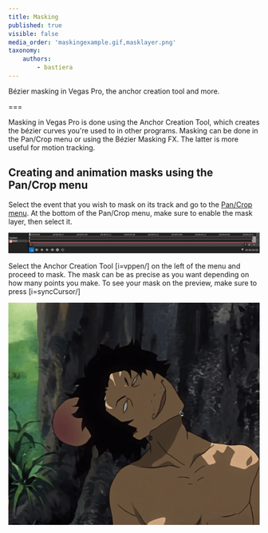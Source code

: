 ```yaml
---
title: Masking
published: true
visible: false
media_order: 'maskingexample.gif,masklayer.png'
taxonomy:
    authors:
        - bastiera
---
```


Bézier masking in Vegas Pro, the anchor creation tool and more.

===

Masking in Vegas Pro is done using the Anchor Creation Tool, which creates the bézier curves you're used to in other programs. Masking can be done in the Pan/Crop menu or using the Bézier Masking FX. The latter is more useful for motion tracking.

## Creating and animation masks using the Pan/Crop menu

Select the event that you wish to mask on its track and go to the [Pan/Crop menu](/vegas-pro/pan-and-crop#the-pan-crop-menu). At the bottom of the Pan/Crop menu, make sure to enable the mask layer, then select it.

![tick "mask" and select the mask layer](masklayer.png)

Select the Anchor Creation Tool [i=vppen/] on the left of the menu and proceed to mask. The mask can be as precise as you want depending on how many points you make. To see your mask on the preview, make sure to press [i=syncCursor/]

![creating a mask with the anchor creation tool](maskingexample.gif "Anime: Samurai Champloo")